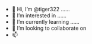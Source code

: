 - 👋 Hi, I’m @tiger322 ......
- 👀 I’m interested in ......
- 🌱 I’m currently learning ......
- 💞️ I’m looking to collaborate on 
- 📫 
<!---
tiger322/tiger322 is a ✨ special ✨ repository because its `README.md` (this file) appears on your GitHub profile.
You can click the Preview link to take a look at your changes.
--->
